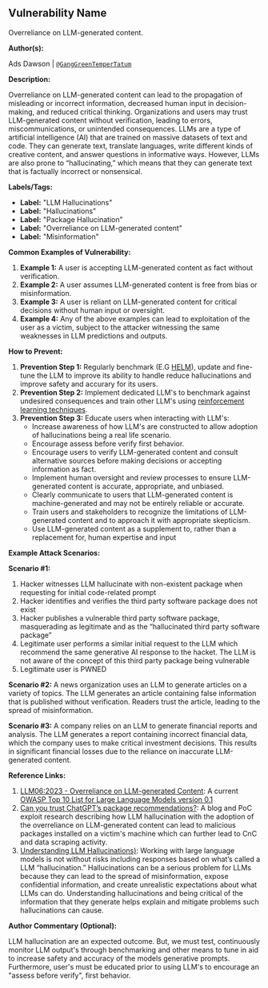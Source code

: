 ## **Vulnerability Name**

Overreliance on LLM-generated content.

**Author(s):**

Ads Dawson | [`@GangGreenTemperTatum`](https://github.com/GangGreenTemperTatum/www-project-top-10-for-large-language-model-applications)

**Description:**

Overreliance on LLM-generated content can lead to the propagation of misleading or incorrect information, decreased human input in decision-making, and reduced critical thinking. Organizations and users may trust LLM-generated content without verification, leading to errors, miscommunications, or unintended consequences. LLMs are a type of artificial intelligence (AI) that are trained on massive datasets of text and code. They can generate text, translate languages, write different kinds of creative content, and answer questions in informative ways. However, LLMs are also prone to “hallucinating,” which means that they can generate text that is factually incorrect or nonsensical.

**Labels/Tags:**

- **Label:** "LLM Hallucinations"
- **Label:** "Hallucinations"
- **Label:** "Package Hallucination"
- **Label:** "Overreliance on LLM-generated content"
- **Label:** "Misinformation"

**Common Examples of Vulnerability:**

1. **Example 1:** A user is accepting LLM-generated content as fact without verification.
2. **Example 2:** A user assumes LLM-generated content is free from bias or misinformation.
3. **Example 3:** A user is reliant on LLM-generated content for critical decisions without human input or oversight.
4. **Example 4:** Any of the above examples can lead to exploitation of the user as a victim, subject to the attacker witnessing the same weaknesses in LLM predictions and outputs.

**How to Prevent:**

1. **Prevention Step 1:** Regularly benchmark (E.G [HELM](https://crfm.stanford.edu/helm/)), update and fine-tune the LLM to improve its ability to handle reduce hallucinations and improve safety and accurary for its users.
2. **Prevention Step 2:** Implement dedicated LLM's to benchmark against undesired consequences and train other LLM's using [reinforcement learning techniques](https://wandb.ai/ayush-thakur/Intro-RLAIF/reports/An-Introduction-to-Training-LLMs-Using-Reinforcement-Learning-From-Human-Feedback-RLHF---VmlldzozMzYyNjcy).
3. **Prevention Step 3:** Educate users when interacting with LLM's:
   - Increase awareness of how LLM's are constructed to allow adoption of hallucinations being a real life scenario.
   - Encourage assess before verify first behavior.
   - Encourage users to verify LLM-generated content and consult alternative sources before making decisions or accepting information as fact.
   - Implement human oversight and review processes to ensure LLM-generated content is accurate, appropriate, and unbiased.
   - Clearly communicate to users that LLM-generated content is machine-generated and may not be entirely reliable or accurate.
   - Train users and stakeholders to recognize the limitations of LLM-generated content and to approach it with appropriate skepticism.
   - Use LLM-generated content as a supplement to, rather than a replacement for, human expertise and input

**Example Attack Scenarios:**

**Scenario #1:**

1. Hacker witnesses LLM hallucinate with non-existent package when requesting for initial code-related prompt
2. Hacker identifies and verifies the third party software package does not exist
3. Hacker publishes a vulnerable third party software package, masquerading as legitimate and as the “hallucinated third party software package”
4. Legitimate user performs a similar initial request to the LLM which recommend the same generative AI response to the hacket. The LLM is not aware of the concept of this third party package being vulnerable
5. Legitimate user is PWNED

**Scenario #2:** A news organization uses an LLM to generate articles on a variety of topics. The LLM generates an article containing false information that is published without verification. Readers trust the article, leading to the spread of misinformation.

**Scenario #3:** A company relies on an LLM to generate financial reports and analysis. The LLM generates a report containing incorrect financial data, which the company uses to make critical investment decisions. This results in significant financial losses due to the reliance on inaccurate LLM-generated content.

**Reference Links:**

1. [LLM06:2023 - Overreliance on LLM-generated Content](https://owasp.org/www-project-top-10-for-large-language-model-applications/descriptions/Overreliance.html): A current [OWASP Top 10 List for Large Language Models version 0.1](https://owasp.org/www-project-top-10-for-large-language-model-applications/descriptions/)
2. [Can you trust ChatGPT’s package recommendations?]([h](https://vulcan.io/blog/ai-hallucinations-package-risk)): A blog and PoC exploit research describing how LLM hallucination with the adoption of the overreliance on LLM-generated content can lead to malicious packages installed on a victim's machine which can further lead to CnC and data scraping activity.
3. [Understanding LLM Hallucinations)](https://towardsdatascience.com/llm-hallucinations-ec831dcd7786): Working with large language models is not without risks including responses based on what’s called a LLM “hallucination.” Hallucinations can be a serious problem for LLMs because they can lead to the spread of misinformation, expose confidential information, and create unrealistic expectations about what LLMs can do. Understanding hallucinations and being critical of the information that they generate helps explain and mitigate problems such hallucinations can cause.

**Author Commentary (Optional):**

LLM hallucination are an expected outcome. But, we must test, continuously monitor LLM output's through benchmarking and other means to tune in aid to increase safety and accuracy of the models generative prompts. Furthermore, user's must be educated prior to using LLM's to encourage an "assess before verify", first behavior.
